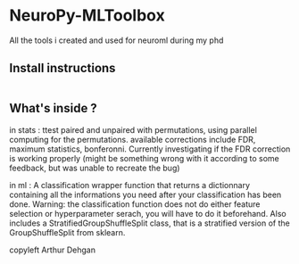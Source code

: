 # NeuroPy-MLToolbox

All the tools i created and used for neuroml during my phd

## Install instructions

```pip install mlneurotools
```

## What's inside ?

in stats : ttest paired and unpaired with permutations, using parallel computing for the permutations. available corrections include FDR, maximum statistics, bonferonni.
Currently investigating if the FDR correction is working properly (might be something wrong with it according to some feedback, but was unable to recreate the bug)

in ml : A classification wrapper function that returns a dictionnary containing all the informations you need after your classification has been done. Warning: the classification function does not do either feature selection or hyperparameter serach, you will have to do it beforehand.
Also includes a StratifiedGroupShuffleSplit class, that is a stratified version of the GroupShuffleSplit from sklearn.

copyleft Arthur Dehgan
